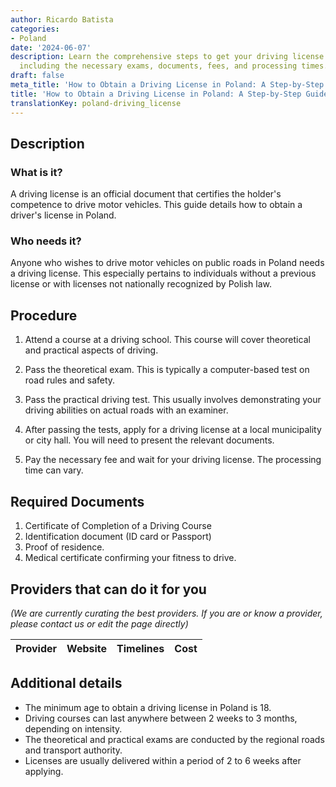 ```yaml
---
author: Ricardo Batista
categories:
- Poland
date: '2024-06-07'
description: Learn the comprehensive steps to get your driving license in Poland,
  including the necessary exams, documents, fees, and processing times.
draft: false
meta_title: 'How to Obtain a Driving License in Poland: A Step-by-Step Guide'
title: 'How to Obtain a Driving License in Poland: A Step-by-Step Guide'
translationKey: poland-driving_license
---
```


## Description
### What is it?

A driving license is an official document that certifies the holder's competence to drive motor vehicles. This guide details how to obtain a driver's license in Poland.

### Who needs it?

Anyone who wishes to drive motor vehicles on public roads in Poland needs a driving license. This especially pertains to individuals without a previous license or with licenses not nationally recognized by Polish law.

## Procedure

1. Attend a course at a driving school. This course will cover theoretical and practical aspects of driving.

2. Pass the theoretical exam. This is typically a computer-based test on road rules and safety. 

3. Pass the practical driving test. This usually involves demonstrating your driving abilities on actual roads with an examiner.

4. After passing the tests, apply for a driving license at a local municipality or city hall. You will need to present the relevant documents.

5. Pay the necessary fee and wait for your driving license. The processing time can vary.

## Required Documents

1. Certificate of Completion of a Driving Course
2. Identification document (ID card or Passport)
3. Proof of residence.
4. Medical certificate confirming your fitness to drive.

## Providers that can do it for you

_(We are currently curating the best providers. If you are or know a provider, please contact us or edit the page directly)_

| Provider        |     Website     |     Timelines    |       Cost      |
| --------------- | --------------- |  :-------------: | :-------------: |

## Additional details

- The minimum age to obtain a driving license in Poland is 18.
- Driving courses can last anywhere between 2 weeks to 3 months, depending on intensity.
- The theoretical and practical exams are conducted by the regional roads and transport authority.
- Licenses are usually delivered within a period of 2 to 6 weeks after applying.